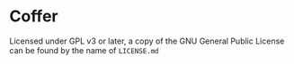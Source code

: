 # Coffer

Licensed under GPL v3 or later, a copy of the GNU General Public License can be found by the name of `LICENSE.md`